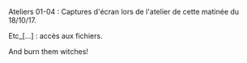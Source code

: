 Ateliers 01-04 : Captures d'écran lors de l'atelier de cette matinée du 18/10/17.

Etc_[...] : accès aux fichiers.

And burn them witches!
